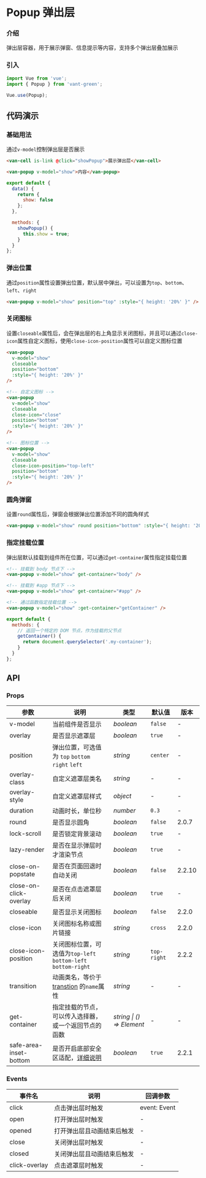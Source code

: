 # Popup 弹出层

### 介绍

弹出层容器，用于展示弹窗、信息提示等内容，支持多个弹出层叠加展示

### 引入

```javascript
import Vue from 'vue';
import { Popup } from 'vant-green';

Vue.use(Popup);
```

## 代码演示

### 基础用法

通过`v-model`控制弹出层是否展示

```html
<van-cell is-link @click="showPopup">展示弹出层</van-cell>

<van-popup v-model="show">内容</van-popup>
```

```javascript
export default {
  data() {
    return {
      show: false
    };
  },

  methods: {
    showPopup() {
      this.show = true;
    }
  }
};
```

### 弹出位置

通过`position`属性设置弹出位置，默认居中弹出，可以设置为`top`、`bottom`、`left`、`right`

```html
<van-popup v-model="show" position="top" :style="{ height: '20%' }" />
```

### 关闭图标

设置`closeable`属性后，会在弹出层的右上角显示关闭图标，并且可以通过`close-icon`属性自定义图标，使用`close-icon-position`属性可以自定义图标位置

```html
<van-popup
  v-model="show"
  closeable
  position="bottom"
  :style="{ height: '20%' }"
/>

<!-- 自定义图标 -->
<van-popup
  v-model="show"
  closeable
  close-icon="close"
  position="bottom"
  :style="{ height: '20%' }"
/>

<!-- 图标位置 -->
<van-popup
  v-model="show"
  closeable
  close-icon-position="top-left"
  position="bottom"
  :style="{ height: '20%' }"
/>
```

### 圆角弹窗

设置`round`属性后，弹窗会根据弹出位置添加不同的圆角样式

```html
<van-popup v-model="show" round position="bottom" :style="{ height: '20%' }" />
```

### 指定挂载位置

弹出层默认挂载到组件所在位置，可以通过`get-container`属性指定挂载位置

```html
<!-- 挂载到 body 节点下 -->
<van-popup v-model="show" get-container="body" />

<!-- 挂载到 #app 节点下 -->
<van-popup v-model="show" get-container="#app" />

<!-- 通过函数指定挂载位置 -->
<van-popup v-model="show" :get-container="getContainer" />
```

```js
export default {
  methods: {
    // 返回一个特定的 DOM 节点，作为挂载的父节点
    getContainer() {
      return document.querySelector('.my-container');
    }
  }
};
```

## API

### Props

| 参数                   | 说明                                                                                         | 类型                      | 默认值      | 版本   |
| ---------------------- | -------------------------------------------------------------------------------------------- | ------------------------- | ----------- | ------ |
| v-model                | 当前组件是否显示                                                                             | _boolean_                 | `false`     | -      |
| overlay                | 是否显示遮罩层                                                                               | _boolean_                 | `true`      | -      |
| position               | 弹出位置，可选值为 `top` `bottom` `right` `left`                                             | _string_                  | `center`    | -      |
| overlay-class          | 自定义遮罩层类名                                                                             | _string_                  | -           | -      |
| overlay-style          | 自定义遮罩层样式                                                                             | _object_                  | -           | -      |
| duration               | 动画时长，单位秒                                                                             | _number_                  | `0.3`       | -      |
| round                  | 是否显示圆角                                                                                 | _boolean_                 | `false`     | 2.0.7  |
| lock-scroll            | 是否锁定背景滚动                                                                             | _boolean_                 | `true`      | -      |
| lazy-render            | 是否在显示弹层时才渲染节点                                                                   | _boolean_                 | `true`      | -      |
| close-on-popstate      | 是否在页面回退时自动关闭                                                                     | _boolean_                 | `false`     | 2.2.10 |
| close-on-click-overlay | 是否在点击遮罩层后关闭                                                                       | _boolean_                 | `true`      | -      |
| closeable              | 是否显示关闭图标                                                                             | _boolean_                 | `false`     | 2.2.0  |
| close-icon             | 关闭图标名称或图片链接                                                                       | _string_                  | `cross`     | 2.2.0  |
| close-icon-position    | 关闭图标位置，可选值为`top-left` `bottom-left` `bottom-right`                                | _string_                  | `top-right` | 2.2.2  |
| transition             | 动画类名，等价于 [transtion](https://cn.vuejs.org/v2/api/index.html#transition) 的`name`属性 | _string_                  | -           | -      |
| get-container          | 指定挂载的节点，可以传入选择器，<br>或一个返回节点的函数                                     | _string \| () => Element_ | -           | -      |
| safe-area-inset-bottom | 是否开启底部安全区适配，[详细说明](#/zh-CN/quickstart#di-bu-an-quan-qu-gua-pei)              | _boolean_                 | `true`      | 2.2.1  |

### Events

| 事件名        | 说明                       | 回调参数     |
| ------------- | -------------------------- | ------------ |
| click         | 点击弹出层时触发           | event: Event |
| open          | 打开弹出层时触发           | -            |
| opened        | 打开弹出层且动画结束后触发 | -            |
| close         | 关闭弹出层时触发           | -            |
| closed        | 关闭弹出层且动画结束后触发 | -            |
| click-overlay | 点击遮罩层时触发           | -            |
